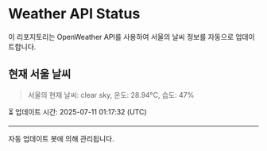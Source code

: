 
# Weather API Status

이 리포지토리는 OpenWeather API를 사용하여 서울의 날씨 정보를 자동으로 업데이트합니다.

## 현재 서울 날씨
> 서울의 현재 날씨: clear sky, 온도: 28.94°C, 습도: 47%

⏳ 업데이트 시간: 2025-07-11 01:17:32 (UTC)

---
자동 업데이트 봇에 의해 관리됩니다.
